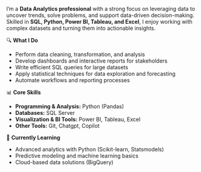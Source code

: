 

I’m a **Data Analytics professional** with a strong focus on leveraging data to uncover trends, solve problems, and support data-driven decision-making. Skilled in **SQL, Python, Power BI, Tableau, and Excel**, I enjoy working with complex datasets and turning them into actionable insights.

🔍 **What I Do**

* Perform data cleaning, transformation, and analysis
* Develop dashboards and interactive reports for stakeholders
* Write efficient SQL queries for large datasets
* Apply statistical techniques for data exploration and forecasting
* Automate workflows and reporting processes

📊 **Core Skills**

* **Programming & Analysis:** Python (Pandas)
* **Databases:** SQL Server
* **Visualization & BI Tools:** Power BI, Tableau, Excel
* **Other Tools:** Git, Chatgpt, Copilot

🌱 **Currently Learning**

* Advanced analytics with Python (Scikit-learn, Statsmodels)
* Predictive modeling and machine learning basics
* Cloud-based data solutions (BigQuery)
